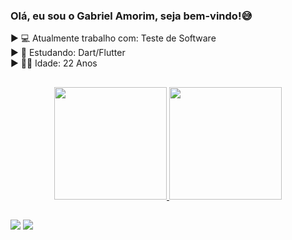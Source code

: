 ### Olá, eu sou o Gabriel Amorim, seja bem-vindo!😅

► 💻 Atualmente trabalho com: Teste de Software <br>
► 🌱 Estudando: Dart/Flutter <br>
► 👨‍🦱 Idade: 22 Anos <br>

##
<div align="center">
  <a href="https://github.com/rafaballerini">
  <img height="180em" src="https://github-readme-stats.vercel.app/api?username=AmorimGabrielCE&show_icons=true&theme=dark&include_all_commits=true&count_private=true"/>
  <img height="180em" src="https://github-readme-stats.vercel.app/api/top-langs/?username=AmorimGabrielCE&layout=compact&langs_count=7&theme=dark"/>
</div>
  
##

<div> 
  <a href = "mailto:amorimacademico@gmail.com"><img src="https://img.shields.io/badge/-Gmail-%23333?style=for-the-badge&logo=gmail&logoColor=white" target="_blank"></a>
  <a href="https://www.linkedin.com/in/gabriel-amorim-5559b21a8/" target="_blank"><img src="https://img.shields.io/badge/-LinkedIn-%230077B5?style=for-the-badge&logo=linkedin&logoColor=white" target="_blank"></a> 
  
